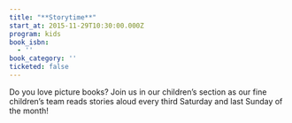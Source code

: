 ```yaml
---
title: "**Storytime**"
start_at: 2015-11-29T10:30:00.000Z
program: kids
book_isbn:
  - ''
book_category: ''
ticketed: false
---
```

Do you love picture books? Join us in our children’s section as our fine children’s team reads stories aloud every third Saturday and last Sunday of the month!